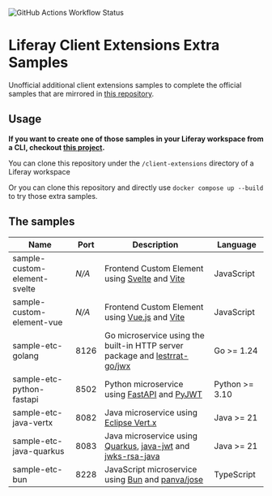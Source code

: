 ![GitHub Actions Workflow Status](https://img.shields.io/github/actions/workflow/status/lgdd/liferay-client-extensions-extra-samples/build.yml)

# Liferay Client Extensions Extra Samples

Unofficial additional client extensions samples to complete the official samples that are mirrored
in [this repository](https://github.com/lgdd/liferay-client-extensions-samples).

## Usage

**If you want to create one of those samples in your Liferay workspace from a CLI,
checkout [this project](https://github.com/lgdd/lfr-cli).**

You can clone this repository under the `/client-extensions` directory of a Liferay workspace

Or you can clone this repository and directly use `docker compose up --build` to try those extra
samples.

## The samples

| **Name**                     | **Port** | **Description**                                                                                                                                                   | **Language**   |
|------------------------------|----------|-------------------------------------------------------------------------------------------------------------------------------------------------------------------|----------------|
| sample-custom-element-svelte | _N/A_    | Frontend Custom Element using [Svelte](https://svelte.dev/) and [Vite](https://vite.dev/)                                                                         | JavaScript     |
| sample-custom-element-vue    | _N/A_    | Frontend Custom Element using [Vue.js](https://vuejs.org/) and [Vite](https://vite.dev/)                                                                          | JavaScript     |
| sample-etc-golang            | 8126     | Go microservice using the built-in HTTP server package and [lestrrat-go/jwx](https://github.com/lestrrat-go/jwx)                                                  | Go >= 1.24     |
| sample-etc-python-fastapi    | 8502     | Python microservice using [FastAPI](https://fastapi.tiangolo.com/) and [PyJWT](https://pyjwt.readthedocs.io/en/stable/)                                           | Python >= 3.10 |
| sample-etc-java-vertx        | 8082     | Java microservice using [Eclipse Vert.x](https://vertx.io/)                                                                                                       | Java >= 21     |
| sample-etc-java-quarkus      | 8083     | Java microservice using [Quarkus](https://quarkus.io/), [java-jwt](https://github.com/auth0/java-jwt) and [jwks-rsa-java](https://github.com/auth0/jwks-rsa-java) | Java >= 21     |
| sample-etc-bun               | 8228     | JavaScript microservice using [Bun](https://quarkus.io/) and [panva/jose](https://github.com/panva/jose)                                                          | TypeScript     |